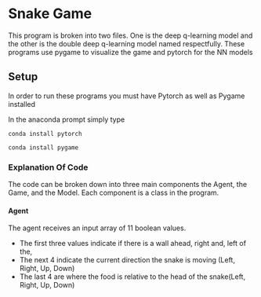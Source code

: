 # Snake Game
This program is broken into two files. One is the deep q-learning model and the other is the double deep q-learning model named respectfully. These programs use pygame to visualize the game and pytorch for the NN models

## Setup
In order to run these programs you must have Pytorch as well as Pygame installed

In the anaconda prompt simply type
```
conda install pytorch
```
```
conda install pygame
```

### Explanation Of Code
The code can be broken down into three main components the Agent, the Game, and the Model. Each component is a class in the program.

#### Agent
The agent receives an input array of 11 boolean values. 
* The first three values indicate if there is a wall ahead, right and, left of the, 
* The next 4 indicate the current direction the snake is moving (Left, Right, Up, Down)
* The last 4 are where the food is relative to the head of the snake(Left, Right, Up, Down)
